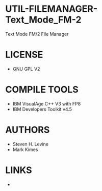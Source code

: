 UTIL-FILEMANAGER-Text_Mode_FM-2
===============================

Text Mode FM/2 File Manager

LICENSE
===============
- GNU GPL V2

COMPILE TOOLS
===============
* IBM VisualAge C++ V3 with FP8
* IBM Developers Toolkit v4.5

AUTHORS
===============
* Steven H. Levine
* Mark Kimes

LINKS
===============
* 





